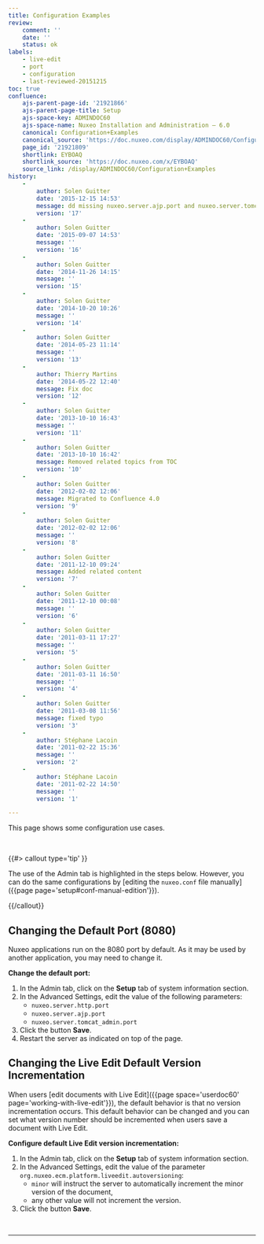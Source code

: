 ```yaml
---
title: Configuration Examples
review:
    comment: ''
    date: ''
    status: ok
labels:
    - live-edit
    - port
    - configuration
    - last-reviewed-20151215
toc: true
confluence:
    ajs-parent-page-id: '21921866'
    ajs-parent-page-title: Setup
    ajs-space-key: ADMINDOC60
    ajs-space-name: Nuxeo Installation and Administration — 6.0
    canonical: Configuration+Examples
    canonical_source: 'https://doc.nuxeo.com/display/ADMINDOC60/Configuration+Examples'
    page_id: '21921809'
    shortlink: EYBOAQ
    shortlink_source: 'https://doc.nuxeo.com/x/EYBOAQ'
    source_link: /display/ADMINDOC60/Configuration+Examples
history:
    - 
        author: Solen Guitter
        date: '2015-12-15 14:53'
        message: dd missing nuxeo.server.ajp.port and nuxeo.server.tomcat_admin.por
        version: '17'
    - 
        author: Solen Guitter
        date: '2015-09-07 14:53'
        message: ''
        version: '16'
    - 
        author: Solen Guitter
        date: '2014-11-26 14:15'
        message: ''
        version: '15'
    - 
        author: Solen Guitter
        date: '2014-10-20 10:26'
        message: ''
        version: '14'
    - 
        author: Solen Guitter
        date: '2014-05-23 11:14'
        message: ''
        version: '13'
    - 
        author: Thierry Martins
        date: '2014-05-22 12:40'
        message: Fix doc
        version: '12'
    - 
        author: Solen Guitter
        date: '2013-10-10 16:43'
        message: ''
        version: '11'
    - 
        author: Solen Guitter
        date: '2013-10-10 16:42'
        message: Removed related topics from TOC
        version: '10'
    - 
        author: Solen Guitter
        date: '2012-02-02 12:06'
        message: Migrated to Confluence 4.0
        version: '9'
    - 
        author: Solen Guitter
        date: '2012-02-02 12:06'
        message: ''
        version: '8'
    - 
        author: Solen Guitter
        date: '2011-12-10 09:24'
        message: Added related content
        version: '7'
    - 
        author: Solen Guitter
        date: '2011-12-10 00:08'
        message: ''
        version: '6'
    - 
        author: Solen Guitter
        date: '2011-03-11 17:27'
        message: ''
        version: '5'
    - 
        author: Solen Guitter
        date: '2011-03-11 16:50'
        message: ''
        version: '4'
    - 
        author: Solen Guitter
        date: '2011-03-08 11:56'
        message: fixed typo
        version: '3'
    - 
        author: Stéphane Lacoin
        date: '2011-02-22 15:36'
        message: ''
        version: '2'
    - 
        author: Stéphane Lacoin
        date: '2011-02-22 14:50'
        message: ''
        version: '1'

---
```

This page shows some configuration use cases.

&nbsp;

{{#> callout type='tip' }}

The use of the Admin tab is highlighted in the steps below. However, you can do the same configurations by [editing the `nuxeo.conf` file manually]({{page page='setup#conf-manual-edition'}}).

{{/callout}}

## Changing the Default Port (8080)

Nuxeo applications run on the 8080 port by default. As it may be used by another application, you may need to change it.

**Change the default port:**

1.  In the Admin tab, click on the **Setup** tab of system information section.
2.  In the Advanced Settings, edit the value of the following parameters:
    *   `nuxeo.server.http.port`
    *   `nuxeo.server.ajp.port`
    *   `nuxeo.server.tomcat_admin.port`
3.  Click the button **Save**.
4.  Restart the server as indicated on top of the page.

## Changing the Live Edit Default Version Incrementation

When users [edit documents with Live Edit]({{page space='userdoc60' page='working-with-live-edit'}}), the default behavior is that no version incrementation occurs. This default behavior can be changed and you can set what version number should be incremented when users save a document with Live Edit.

**Configure default Live Edit version incrementation:**

1.  In the Admin tab, click on the **Setup** tab of system information section.
2.  In the Advanced Settings, edit the value of the parameter `org.nuxeo.ecm.platform.liveedit.autoversioning`:
    *   `minor` will instruct the server to automatically increment the minor version of the document,
    *   any other value will not increment the version.
3.  Click the button **Save**.

&nbsp;

* * *